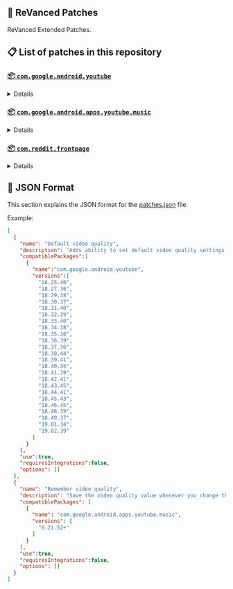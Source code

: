 ## 🧩 ReVanced Patches

ReVanced Extended Patches.

## 📋 List of patches in this repository

### [📦 `com.google.android.youtube`](https://play.google.com/store/apps/details?id=com.google.android.youtube)
<details>

| 💊 Patch | 📜 Description | 🏹 Target Version |
|:--------:|:--------------:|:-----------------:|
| `Add splash animation` | Adds old style splash animation. | 18.25.40 ~ 19.05.36 |
| `Alternative thumbnails` | Adds options to replace video thumbnails using the DeArrow API or image captures from the video. | 18.25.40 ~ 19.05.36 |
| `Ambient mode switch` | Adds an option to bypass the restrictions of ambient mode or disable it completely. | 18.25.40 ~ 19.05.36 |
| `Append time stamps information` | Adds an option to add the current video quality or playback speed in brackets next to the current time. | 18.25.40 ~ 19.05.36 |
| `Change player flyout panel toggles` | Adds an option to use text toggles instead of switch toggles within the additional settings menu. | 18.25.40 ~ 19.05.35 |
| `Change start page` | Adds an option to set which page the app opens in instead of the homepage. | 18.25.40 ~ 19.05.36 |
| `Custom branding heading` | Applies a custom heading in the top left corner within the app. | 18.25.40 ~ 19.05.36 |
| `Custom branding icon YouTube` | Change the YouTube launcher icon to the icon specified in options.json. | 18.25.40 ~ 19.05.36 |
| `Custom branding name YouTube` | Rename the YouTube app to the name specified in options.json. | 18.25.40 ~ 19.05.36 |
| `Custom double tap length` | Add 'double-tap to seek' value. | 18.25.40 ~ 19.05.36 |
| `Custom package name` | Changes the package name for the non-root build of YouTube and YouTube Music to the name specified in options.json. | all |
| `Custom playback speed` | Adds options to customize available playback speeds. | 18.25.40 ~ 19.05.36 |
| `Custom player overlay opacity` | Adds an option to change the opacity of the video player background when player controls are visible. | 18.25.40 ~ 19.05.36 |
| `Custom seekbar color` | Adds an option to customize seekbar colors in video players and video thumbnails. | 18.25.40 ~ 19.05.36 |
| `Default playback speed` | Adds an option to set the default playback speed. | 18.25.40 ~ 19.05.36 |
| `Default video quality` | Adds an option to set the default video quality. | 18.25.40 ~ 19.05.36 |
| `Disable HDR video` | Adds options to disable HDR video. | 18.25.40 ~ 19.05.36 |
| `Disable QUIC protocol` | Adds an option to disable CronetEngine's QUIC protocol. | 18.25.40 ~ 19.05.36 |
| `Disable auto captions` | Adds an option to disable captions from being automatically enabled. | 18.25.40 ~ 19.05.36 |
| `Disable haptic feedback` | Adds an option to disable haptic feedback when swiping the video player. | 18.25.40 ~ 19.05.36 |
| `Disable landscape mode` | Adds an option to disable landscape mode when entering fullscreen. | 18.25.40 ~ 19.05.36 |
| `Disable pip notification` | Disable pip notification when you first launch pip mode. | 18.25.40 ~ 19.05.36 |
| `Disable rolling number animations` | Adds an option to disable rolling number animations of video view count, user likes, and upload time. | 18.43.45 ~ 19.05.36 |
| `Disable shorts on startup` | Adds an option to disable the Shorts player from resuming on app startup when Shorts were last being watched. | 18.25.40 ~ 19.05.36 |
| `Disable speed overlay` | Adds an option to disable 'Play at 2x speed' when pressing and holding in the video player. | 18.25.40 ~ 19.05.36 |
| `Disable update screen` | Adds an option to disable the "Update your app" screen that appears when using an outdated client. | 18.25.40 ~ 19.05.36 |
| `Enable bottom player gestures` | Adds an option to enter fullscreen when swiping down below the video player. | 18.25.40 ~ 19.05.36 |
| `Enable compact controls overlay` | Adds an option to make the fullscreen controls compact. | 18.25.40 ~ 19.05.36 |
| `Enable debug logging` | Adds an option to enable debug logging. | 18.25.40 ~ 19.05.36 |
| `Enable external browser` | Adds an option to always open links in your browser instead of in the in-app-browser. | 18.25.40 ~ 19.05.36 |
| `Enable gradient loading screen` | Adds an option to enable gradient loading screen. | 18.25.40 ~ 19.05.36 |
| `Enable language switch` | Adds an option to enable or disable language switching toggle. | 18.25.40 ~ 19.05.36 |
| `Enable minimized playback` | Enables minimized and background playback. | 18.25.40 ~ 19.05.36 |
| `Enable new splash animation` | Adds an option to enable a new type of splash animation. | 18.25.40 ~ 19.05.36 |
| `Enable new thumbnail preview` | Adds an option to enables the new seekbar thumbnails preview. | 18.25.40 ~ 19.05.36 |
| `Enable old quality layout` | Adds an option to restore the old video quality menu with specific video resolution options. | 18.25.40 ~ 19.05.36 |
| `Enable open links directly` | Adds an option to skip over redirection URLs in external links. | 18.25.40 ~ 19.05.36 |
| `Enable seekbar tapping` | Adds an option to enable tap-to-seek on the seekbar of the video player. | 18.25.40 ~ 19.05.36 |
| `Enable song search` | Adds an option to enable song search in the voice search screen. | 18.30.37 ~ 19.05.36 |
| `Enable tablet mini player` | Adds an option to enable the tablet mini player layout. | 18.25.40 ~ 19.05.36 |
| `Enable tablet navigation bar` | Adds an option to enable the tablet navigation bar. | 18.25.40 ~ 19.05.36 |
| `Enable wide search bar` | Adds an option to replace the search icon with a wide search bar. This will hide the YouTube logo when active. | 18.25.40 ~ 19.05.36 |
| `Force fullscreen` | Adds an option to forcefully open videos in fullscreen. | 18.25.40 ~ 19.05.36 |
| `Force opus codec` | Adds an option to force the opus audio codec instead of the mp4a audio codec. | 18.25.40 ~ 19.05.36 |
| `Force video codec` | Adds an option to force the video codec. | 18.25.40 ~ 19.05.36 |
| `Hide account menu` | Adds the ability to hide account menu elements using a custom filter in the account menu and You tab. | 18.25.40 ~ 19.05.36 |
| `Hide animated button background` | Hides the background of the pause and play animated buttons in the Shorts player. | 18.25.40 ~ 19.05.36 |
| `Hide auto player popup panels` | Adds an option to hide panels (such as live chat) from opening automatically. | 18.25.40 ~ 19.05.36 |
| `Hide autoplay button` | Adds an option to hide the autoplay button in the video player. | 18.25.40 ~ 19.05.36 |
| `Hide autoplay preview` | Adds an option to hide the autoplay preview container when in fullscreen. | 18.25.40 ~ 19.05.36 |
| `Hide button container` | Adds options to hide action buttons below the video player. | 18.25.40 ~ 19.05.36 |
| `Hide captions button` | Adds an option to hide the captions button in the video player. | 18.25.40 ~ 19.05.36 |
| `Hide cast button` | Adds an option to hide the cast button. | 18.25.40 ~ 19.05.36 |
| `Hide category bar` | Adds an option to hide the category bar in feeds. | 18.25.40 ~ 19.05.36 |
| `Hide channel avatar section` | Adds an option to hide the channel avatar section of the subscription feed. | 18.25.40 ~ 19.05.36 |
| `Hide channel profile components` | Adds an option to hide channel profile components. | 18.25.40 ~ 19.05.36 |
| `Hide channel watermark` | Adds an option to hide creator's watermarks in the video player. | 18.25.40 ~ 19.05.36 |
| `Hide collapse button` | Adds an option to hide the collapse button in the video player. | 18.25.40 ~ 19.05.36 |
| `Hide comment component` | Adds options to hide components related to comments. | 18.25.40 ~ 19.05.36 |
| `Hide crowdfunding box` | Adds an option to hide the crowdfunding box between the player and video description. | 18.25.40 ~ 19.05.36 |
| `Hide description components` | Adds an option to hide description components. | 18.25.40 ~ 19.05.36 |
| `Hide double tap overlay filter` | Hides the double tap dark filter layer. | 18.25.40 ~ 19.05.36 |
| `Hide double tap to like animations` | Hides the like animations when double tap the screen in the Shorts player. | 18.25.40 ~ 19.05.36 |
| `Hide end screen cards` | Adds an option to hide suggested video cards at the end of the video in the video player. | 18.25.40 ~ 19.05.36 |
| `Hide end screen overlay` | Adds an option to hide the overlay in fullscreen when swiping up and at the end of videos. | 18.25.40 ~ 19.05.36 |
| `Hide feed flyout panel` | Adds the ability to hide feed flyout panel components using a custom filter. | 18.25.40 ~ 19.05.36 |
| `Hide filmstrip overlay` | Adds an option to hide filmstrip overlay in the video player. | 18.25.40 ~ 19.05.36 |
| `Hide floating microphone` | Adds an option to hide the floating microphone button when searching. | 18.25.40 ~ 19.05.36 |
| `Hide fullscreen panels` | Adds an option to hide panels such as live chat when in fullscreen. | 18.25.40 ~ 19.05.36 |
| `Hide general ads` | Adds options to hide general ads. | 18.25.40 ~ 19.05.36 |
| `Hide handle` | Adds options to hide the handle in the account switcher and You tab. | 18.25.40 ~ 19.05.36 |
| `Hide info cards` | Adds an option to hide info-cards in the video player. | 18.25.40 ~ 19.05.36 |
| `Hide latest videos button` | Adds options to hide latest videos button in home feed. | 18.25.40 ~ 19.05.36 |
| `Hide layout components` | Adds options to hide general layout components. | 18.25.40 ~ 19.05.36 |
| `Hide load more button` | Adds an option to hide the button under videos that loads similar videos. | 18.25.40 ~ 19.05.36 |
| `Hide mix playlists` | Adds an option to hide mix playlists in feed. | 18.25.40 ~ 19.05.36 |
| `Hide music button` | Adds an option to hide the YouTube Music button in the video player. | 18.25.40 ~ 19.05.36 |
| `Hide navigation buttons` | Adds options to hide and change navigation buttons (such as the Shorts button). | 18.25.40 ~ 19.05.36 |
| `Hide navigation label` | Adds an option to hide navigation bar labels. | 18.25.40 ~ 19.05.36 |
| `Hide player button background` | Hides the dark background surrounding the video player controls. | 18.25.40 ~ 19.05.36 |
| `Hide player flyout panel` | Adds options to hide player flyout panel components. | 18.25.40 ~ 19.05.36 |
| `Hide previous next button` | Adds an option to hide the previous and next buttons in the video player. | 18.25.40 ~ 19.05.36 |
| `Hide search term thumbnail` | Adds an option to hide thumbnails in the search term history. | 18.25.40 ~ 19.05.36 |
| `Hide seek message` | Adds an option to hide the 'Slide left or right to seek' or 'Release to cancel' message container in the video player. | 18.39.41 ~ 19.05.36 |
| `Hide seekbar` | Adds an option to hide the seekbar in video player and video thumbnails. | 18.25.40 ~ 19.05.36 |
| `Hide shorts components` | Adds options to hide components related to YouTube Shorts. | 18.25.40 ~ 19.05.36 |
| `Hide snack bar` | Adds an option to hide the snack bar action popup. | 18.25.40 ~ 19.05.36 |
| `Hide suggested actions` | Adds an option to hide the suggested actions bar inside the player. | 18.25.40 ~ 19.05.36 |
| `Hide suggested video overlay` | Adds an option to hide the suggested video overlay at the end of videos. | 18.25.40 ~ 19.05.36 |
| `Hide suggestions shelf` | Adds an option to hide the suggestions shelf in feed. | 18.25.40 ~ 19.05.36 |
| `Hide time stamp` | Adds an option to hide the timestamp in the bottom left of the video player. | 18.25.40 ~ 19.05.36 |
| `Hide toolbar button` | Adds an option to hide the button in the toolbar. | 18.25.40 ~ 19.05.36 |
| `Hide tooltip content` | Hides the tooltip box that appears on first install. | 18.25.40 ~ 19.05.36 |
| `Hide trending searches` | Adds an option to hide trending searches in the search bar. | 18.25.40 ~ 19.05.36 |
| `Hide video ads` | Adds an option to hide ads in the video player. | 18.25.40 ~ 19.05.36 |
| `Hide voice search button` | Hide voice search button in search bar. | 18.25.40 ~ 19.05.36 |
| `Keep landscape mode` | Adds an option to keep landscape mode when turning the screen off and on in fullscreen. | 18.42.41 ~ 19.05.36 |
| `Layout switch` | Adds an option to trick dpi to use tablet or phone layout. | 18.25.40 ~ 19.05.36 |
| `MaterialYou` | Enables MaterialYou theme for Android 12+ | 18.25.40 ~ 19.05.36 |
| `MicroG support` | Allows ReVanced Extended to run without root and under a different package name with MicroG. | 18.25.40 ~ 19.05.36 |
| `Overlay buttons` | Adds an option to display overlay buttons in the video player. | 18.25.40 ~ 19.05.36 |
| `Quick actions components` | Adds options to hide and customize components below the seekbar in fullscreen. | 18.25.40 ~ 19.05.36 |
| `Remove viewer discretion dialog` | Adds an option to remove the dialog that appears when opening a video that has been age-restricted by accepting it automatically. This does not bypass the age restriction. | 18.25.40 ~ 19.05.36 |
| `Return YouTube Dislike` | Shows the dislike count of videos using the Return YouTube Dislike API. | 18.25.40 ~ 19.05.36 |
| `Sanitize sharing links` | Adds an option to remove tracking query parameters from URLs when sharing links. | 18.25.40 ~ 19.05.36 |
| `Settings` | Applies mandatory patches to implement ReVanced Extended settings into the application. | 18.25.40 ~ 19.05.36 |
| `Shorts outline button` | Apply the outline icon to the action button of the Shorts player. | 18.25.40 ~ 19.05.36 |
| `SponsorBlock` | Integrates SponsorBlock which allows skipping video segments such as sponsored content. | 18.25.40 ~ 19.05.36 |
| `Spoof app version` | Adds options to spoof the YouTube client version. This can be used to restore old UI elements and features. | 18.25.40 ~ 19.05.36 |
| `Spoof device dimensions` | Adds an option to spoof the device dimensions which unlocks higher video qualities if they aren't available on the device. | 18.25.40 ~ 19.05.36 |
| `Spoof player parameters` | Adds options to spoof player parameters to prevent playback issues. | 18.25.40 ~ 19.05.36 |
| `Swipe controls` | Adds options to enable and configure volume and brightness swipe controls. | 18.25.40 ~ 19.05.36 |
| `Theme` | Change the app's theme to the values specified in options.json. | 18.25.40 ~ 19.05.36 |
| `Translations` | Add Crowdin translations for YouTube. | 18.25.40 ~ 19.05.36 |
</details>

### [📦 `com.google.android.apps.youtube.music`](https://play.google.com/store/apps/details?id=com.google.android.apps.youtube.music)
<details>

| 💊 Patch | 📜 Description | 🏹 Target Version |
|:--------:|:--------------:|:-----------------:|
| `Amoled` | Applies a pure black theme to some components. | 6.21.52+ |
| `Background play` | Enables playing music in the background. | 6.21.52+ |
| `Bitrate default value` | Sets the audio quality to "Always High" when you first install the app. | 6.21.52+ |
| `Certificate spoof` | Enables YouTube Music to work with Android Auto by spoofing the YouTube Music certificate. | 6.21.52+ |
| `Change start page` | Adds an option to set which page the app opens in instead of the homepage. | 6.21.52+ |
| `Custom branding icon YouTube Music` | Changes the YouTube Music app icon to the icon specified in options.json. | 6.21.52+ |
| `Custom branding name YouTube Music` | Renames the YouTube Music app to the name specified in options.json. | 6.21.52+ |
| `Custom package name` | Changes the package name for the non-root build of YouTube and YouTube Music to the name specified in options.json. | 6.21.52+ |
| `Custom playback speed` | Adds an option to customize available playback speeds. | 6.21.52+ |
| `Disable auto captions` | Adds an option to disable captions from being automatically enabled. | 6.21.52+ |
| `Disable overlay filter` | Removes the dark overlay when comment, share, save to playlist, and flyout panels are open. | 6.21.52+ |
| `Enable black navigation bar` | Adds an option to set the navigation bar color to black. | 6.21.52+ |
| `Enable color match player` | Adds an option to match the color of the miniplayer to the fullscreen player. Deprecated on YT Music 6.34.51+. | 6.21.52 ~ 6.33.52 |
| `Enable compact dialog` | Adds an option to enable the compact flyout menu on phones. | 6.21.52+ |
| `Enable custom filter` | Adds a custom filter which can be used to hide layout components. | 6.21.52+ |
| `Enable debug logging` | Adds an option to enable debug logging. | 6.21.52+ |
| `Enable force minimized player` | Adds an option to keep the miniplayer minimized even when another track is played. | 6.21.52+ |
| `Enable landscape mode` | Adds an option to enable landscape mode when rotating the screen on phones. | 6.21.52+ |
| `Enable minimized playback` | Enables playback in miniplayer for Kids music. | 6.21.52+ |
| `Enable old player background` | Adds an option to return the player background to the old style. Deprecated on YT Music 6.34.51+. | 6.21.52 ~ 6.33.52 |
| `Enable old player layout` | Adds an option to return the player layout to the old style. Deprecated on YT Music 6.31.55+. | 6.21.52 ~ 6.33.52 |
| `Enable old style library shelf` | Adds an option to return the library tab to the old style. | 6.21.52+ |
| `Enable old style miniplayer` | Adds an option to return the miniplayer to the old style. | 6.21.52+ |
| `Enable opus codec` | Adds an option use the opus audio codec instead of the mp4a audio codec. | 6.21.52+ |
| `Enable playback speed` | Adds an option to add a playback speed button to the flyout panel. | 6.21.52+ |
| `Enable zen mode` | Adds an option to change the player background to light grey to reduce eye strain. Deprecated on YT Music 6.34.51+. | 6.21.52 ~ 6.33.52 |
| `Exclusive audio playback` | Unlocks the option to play music without video. | 6.21.52+ |
| `Hide For You shelf` | Adds an option to hide the For You shelf from the homepage. | 6.21.52+ |
| `Hide account menu` | Adds the ability to hide account menu elements using a custom filter. | 6.21.52+ |
| `Hide action bar component` | Adds options to hide action bar components and replace the offline download button with an external download button. | 6.21.52+ |
| `Hide button shelf` | Adds an option to hide the button shelf from the homepage and explore tab. | 6.21.52+ |
| `Hide carousel shelf` | Adds an option to hide the carousel shelf from the homepage and explore tab. | 6.21.52+ |
| `Hide cast button` | Adds an option to hide the cast button. | 6.21.52+ |
| `Hide category bar` | Adds an option to hide the category bar. | 6.21.52+ |
| `Hide channel guidelines` | Adds an option to hide the channel guidelines at the top of the comments section. | 6.21.52+ |
| `Hide double tap overlay filter` | Removes the dark overlay when double-tapping to seek. | 6.21.52+ |
| `Hide emoji picker and time stamp` | Adds an option to hide the emoji picker and time stamp when typing comments. | 6.21.52+ |
| `Hide flyout panel` | Adds options to hide flyout panel components. | 6.21.52+ |
| `Hide fullscreen share button` | Adds an option to hide the share button in the fullscreen player. | 6.21.52+ |
| `Hide general ads` | Adds options to hide general ads. | 6.21.52+ |
| `Hide get premium` | Hides the "Get Music Premium" label from the account menu and settings. | 6.21.52+ |
| `Hide handle` | Adds an option to hide the handle in the account menu. | 6.21.52+ |
| `Hide history button` | Adds an option to hide the history button in the toolbar. | 6.21.52+ |
| `Hide navigation bar component` | Adds options to hide navigation bar components. | 6.21.52+ |
| `Hide new playlist button` | Adds an option to hide the "New playlist" button in the library. | 6.21.52+ |
| `Hide player overlay filter` | Removes the dark overlay when single-tapping player. | 6.21.52+ |
| `Hide playlist card` | Adds an option to hide the playlist card from the homepage. | 6.21.52+ |
| `Hide tap to update button` | Adds an option to hide the tap to update button. | 6.21.52+ |
| `Hide taste builder` | Hides the "Tell us which artists you like" card from the homepage. | 6.21.52+ |
| `Hide terms container` | Adds an option to hide the terms of service container in the account menu. | 6.21.52+ |
| `Hide tooltip content` | Hides the tooltip box that appears when opening the app for the first time. | 6.21.52+ |
| `Hide voice search button` | Hides the voice search button in the search bar. | 6.21.52+ |
| `MicroG support` | Allows YouTube Music to run without root and under a different package name with MicroG. | 6.21.52+ |
| `Remember playback speed` | Adds an option to remember the last playback speed selected. | 6.21.52+ |
| `Remember repeat state` | Adds an option to remember the state of the repeat toggle. | 6.21.52+ |
| `Remember shuffle state` | Adds an option to remember the state of the shuffle toggle. | 6.21.52+ |
| `Remember video quality` | Adds an option to remember the last video quality selected. | 6.21.52+ |
| `Remove viewer discretion dialog` | Adds an option to remove the dialog that appears when opening a video that has been age-restricted by accepting it automatically. This does not bypass the age restriction. | 6.21.52+ |
| `Replace cast button` | Adds an option to replace the cast button in the player with the "Open music" button. | 6.21.52+ |
| `Replace dismiss queue` | Adds an option to replace "Dismiss queue" with "Watch on YouTube" in the flyout menu. | 6.21.52+ |
| `Return YouTube Dislike` | Adds an option to show the dislike count of songs using the Return YouTube Dislike API. | 6.21.52+ |
| `Sanitize sharing links` | Adds an option to remove tracking query parameters from URLs when sharing links. | 6.21.52+ |
| `Settings` | Adds ReVanced Extended settings to YouTube Music. | 6.21.52+ |
| `SponsorBlock` | Adds options to enable and configure SponsorBlock, which can skip undesired video segments such as non-music sections. | 6.21.52+ |
| `Spoof app version` | Adds options to spoof the YouTube Music client version. This can remove the radio mode restriction in Canadian regions or disable real-time lyrics. | 6.21.52+ |
| `Translations` | Adds Crowdin translations for YouTube Music. | 6.21.52+ |
</details>

### [📦 `com.reddit.frontpage`](https://play.google.com/store/apps/details?id=com.reddit.frontpage)
<details>

| 💊 Patch | 📜 Description | 🏹 Target Version |
|:--------:|:--------------:|:-----------------:|
| `Change package name` | Changes the package name for Reddit to the name specified in options.json. | all |
| `Custom branding name Reddit` | Renames the Reddit app to the name specified in options.json. | all |
| `Disable screenshot popup` | Adds an option to disable the popup that shows up when taking a screenshot. | all |
| `Hide ads` | Adds options to hide ads. | all |
| `Hide navigation buttons` | Adds options to hide buttons in the navigation bar. | all |
| `Hide recently visited shelf` | Adds an option to hide the recently visited shelf in the sidebar. | all |
| `Hide toolbar button` | Adds an option to hide the r/place or Reddit recap button in the toolbar. | all |
| `Open links directly` | Adds an option to skip over redirection URLs in external links. | all |
| `Open links externally` | Adds an option to always open links in your browser instead of in the in-app-browser. | all |
| `Premium icon` | Unlocks premium app icons. | all |
| `Remove subreddit dialog` | Adds options to remove the NSFW community warning and notifications suggestion dialogs by dismissing them automatically. | all |
| `Sanitize sharing links` | Adds an option to remove tracking query parameters from URLs when sharing links. | all |
| `Settings` | Adds ReVanced Extended settings to Reddit. | all |
</details>



## 📝 JSON Format

This section explains the JSON format for the [patches.json](patches.json) file.

Example:

```json
[
  {
    "name": "Default video quality",
    "description": "Adds ability to set default video quality settings.",
    "compatiblePackages":[
      {
        "name":"com.google.android.youtube",
        "versions":[
          "18.25.40",
          "18.27.36",
          "18.29.38",
          "18.30.37",
          "18.31.40",
          "18.32.39",
          "18.33.40",
          "18.34.38",
          "18.35.36",
          "18.36.39",
          "18.37.36",
          "18.38.44",
          "18.39.41",
          "18.40.34",
          "18.41.39",
          "18.42.41",
          "18.43.45",
          "18.44.41",
          "18.45.43",
          "18.46.45",
          "18.48.39",
          "18.49.37",
          "19.01.34",
          "19.02.39"
        ]
      }
    ],
    "use":true,
    "requiresIntegrations":false,
    "options": []
  },
  {
    "name": "Remember video quality",
    "description": "Save the video quality value whenever you change the video quality.",
    "compatiblePackages": [
      {
        "name": "com.google.android.apps.youtube.music",
        "versions": [
          "6.21.52+"
        ]
      }
    ],
    "use":true,
    "requiresIntegrations":false,
    "options": []
  }
]
```